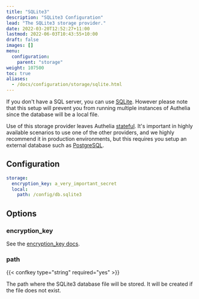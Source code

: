 ```yaml
---
title: "SQLite3"
description: "SQLite3 Configuration"
lead: "The SQLite3 storage provider."
date: 2022-03-20T12:52:27+11:00
lastmod: 2022-06-03T10:43:55+10:00
draft: false
images: []
menu:
  configuration:
    parent: "storage"
weight: 107500
toc: true
aliases:
  - /docs/configuration/storage/sqlite.html
---
```


If you don't have a SQL server, you can use [SQLite](https://en.wikipedia.org/wiki/SQLite).
However please note that this setup will prevent you from running multiple
instances of Authelia since the database will be a local file.

Use of this storage provider leaves Authelia [stateful](../../overview/authorization/statelessness.md). It's important
in highly available scenarios to use one of the other providers, and we highly recommend it in production environments,
but this requires you setup an external database such as [PostgreSQL](postgres.md).

## Configuration

```yaml
storage:
  encryption_key: a_very_important_secret
  local:
    path: /config/db.sqlite3
```

## Options

### encryption_key

See the [encryption_key docs](introduction.md#encryption_key).

### path

{{< confkey type="string" required="yes" >}}

The path where the SQLite3 database file will be stored. It will be created if the file does not exist.
